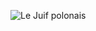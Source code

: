 ![Le Juif polonais](https://upload.wikimedia.org/wikipedia/commons/thumb/2/21/Jeannette_Rankin%2C_Bain_News_Service%2C_facing_front.jpg/350px-Jeannette_Rankin%2C_Bain_News_Service%2C_facing_front.jpg)